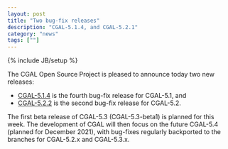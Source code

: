 ```yaml
---
layout: post
title: "Two bug-fix releases"
description: "CGAL-5.1.4, and CGAL-5.2.1"
category: "news"
tags: [""]
---
```

{% include JB/setup %}

<div markdown="1">
The CGAL Open Source Project is pleased to announce today two new releases:

  * [CGAL-5.1.4](/2021/06/02/cgal514) is the fourth bug-fix release for CGAL-5.1, and
  * [CGAL-5.2.2](/2021/06/02/cgal522) is the second bug-fix release for CGAL-5.2.

The first beta release of CGAL-5.3 (CGAL-5.3-beta1) is planned for this week. The development of CGAL will then focus on the future CGAL-5.4 (planned for December 2021), with bug-fixes regularly backported to the branches for CGAL-5.2.x and CGAL-5.3.x.

</div>
